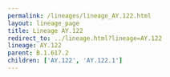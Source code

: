 ```yaml
---
permalink: /lineages/lineage_AY.122.html
layout: lineage_page
title: Lineage AY.122
redirect_to: ../lineage.html?lineage=AY.122
lineage: AY.122
parent: B.1.617.2
children: ['AY.122', 'AY.122.1']
---
```

